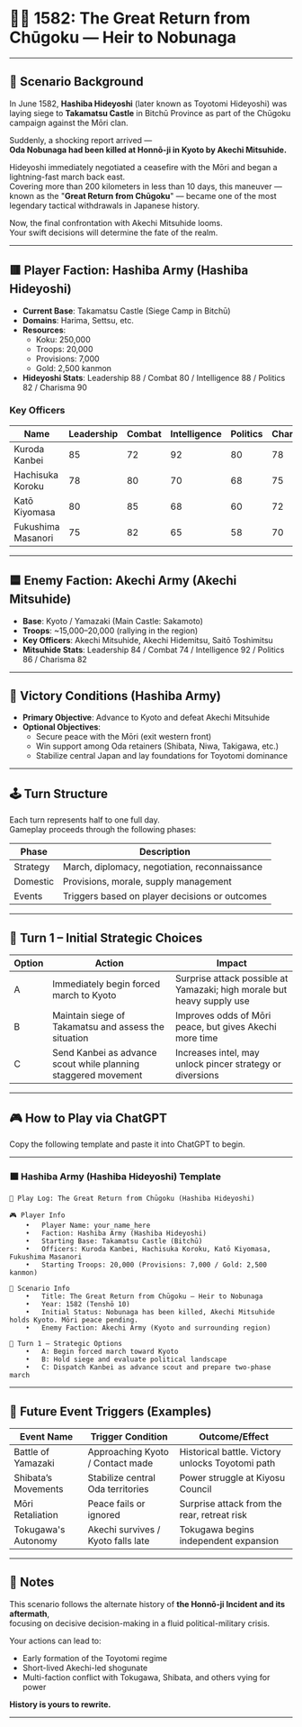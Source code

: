 # 🏃‍♂️ 1582: The Great Return from Chūgoku — Heir to Nobunaga

---

## 📘 Scenario Background

In June 1582, **Hashiba Hideyoshi** (later known as Toyotomi Hideyoshi) was laying siege to **Takamatsu Castle** in Bitchū Province as part of the Chūgoku campaign against the Mōri clan.

Suddenly, a shocking report arrived —  
**Oda Nobunaga had been killed at Honnō-ji in Kyoto by Akechi Mitsuhide.**

Hideyoshi immediately negotiated a ceasefire with the Mōri and began a lightning-fast march back east.  
Covering more than 200 kilometers in less than 10 days, this maneuver — known as the "**Great Return from Chūgoku**" — became one of the most legendary tactical withdrawals in Japanese history.

Now, the final confrontation with Akechi Mitsuhide looms.  
Your swift decisions will determine the fate of the realm.

---

## 🟥 Player Faction: Hashiba Army (Hashiba Hideyoshi)

- **Current Base**: Takamatsu Castle (Siege Camp in Bitchū)
- **Domains**: Harima, Settsu, etc.  
- **Resources**:  
  - Koku: 250,000  
  - Troops: 20,000  
  - Provisions: 7,000  
  - Gold: 2,500 kanmon  
- **Hideyoshi Stats**: Leadership 88 / Combat 80 / Intelligence 88 / Politics 82 / Charisma 90

### Key Officers

| Name             | Leadership | Combat | Intelligence | Politics | Charisma |
|------------------|------------|--------|--------------|----------|----------|
| Kuroda Kanbei    | 85         | 72     | 92           | 80       | 78       |
| Hachisuka Koroku | 78         | 80     | 70           | 68       | 75       |
| Katō Kiyomasa    | 80         | 85     | 68           | 60       | 72       |
| Fukushima Masanori | 75       | 82     | 65           | 58       | 70       |

---

## 🟦 Enemy Faction: Akechi Army (Akechi Mitsuhide)

- **Base**: Kyoto / Yamazaki (Main Castle: Sakamoto)  
- **Troops**: ~15,000–20,000 (rallying in the region)  
- **Key Officers**: Akechi Mitsuhide, Akechi Hidemitsu, Saitō Toshimitsu  
- **Mitsuhide Stats**: Leadership 84 / Combat 74 / Intelligence 92 / Politics 86 / Charisma 82

---

## 🎯 Victory Conditions (Hashiba Army)

- **Primary Objective**: Advance to Kyoto and defeat Akechi Mitsuhide  
- **Optional Objectives**:
  - Secure peace with the Mōri (exit western front)
  - Win support among Oda retainers (Shibata, Niwa, Takigawa, etc.)
  - Stabilize central Japan and lay foundations for Toyotomi dominance

---

## 🕹️ Turn Structure

Each turn represents half to one full day.  
Gameplay proceeds through the following phases:

| Phase   | Description                                     |
|---------|-------------------------------------------------|
| Strategy | March, diplomacy, negotiation, reconnaissance  |
| Domestic | Provisions, morale, supply management           |
| Events   | Triggers based on player decisions or outcomes |

---

## 🔰 Turn 1 – Initial Strategic Choices

| Option | Action | Impact |
|--------|--------|--------|
| A | Immediately begin forced march to Kyoto | Surprise attack possible at Yamazaki; high morale but heavy supply use |
| B | Maintain siege of Takamatsu and assess the situation | Improves odds of Mōri peace, but gives Akechi more time |
| C | Send Kanbei as advance scout while planning staggered movement | Increases intel, may unlock pincer strategy or diversions |

---

## 🎮 How to Play via ChatGPT

Copy the following template and paste it into ChatGPT to begin.

---

### 🟧 Hashiba Army (Hashiba Hideyoshi) Template

```
📝 Play Log: The Great Return from Chūgoku (Hashiba Hideyoshi)

🎮 Player Info
	•	Player Name: your_name_here
	•	Faction: Hashiba Army (Hashiba Hideyoshi)
	•	Starting Base: Takamatsu Castle (Bitchū)
	•	Officers: Kuroda Kanbei, Hachisuka Koroku, Katō Kiyomasa, Fukushima Masanori
	•	Starting Troops: 20,000 (Provisions: 7,000 / Gold: 2,500 kanmon)

📘 Scenario Info
	•	Title: The Great Return from Chūgoku — Heir to Nobunaga
	•	Year: 1582 (Tenshō 10)
	•	Initial Status: Nobunaga has been killed, Akechi Mitsuhide holds Kyoto. Mōri peace pending.
	•	Enemy Faction: Akechi Army (Kyoto and surrounding region)

🎯 Turn 1 – Strategic Options
	•	A: Begin forced march toward Kyoto
	•	B: Hold siege and evaluate political landscape
	•	C: Dispatch Kanbei as advance scout and prepare two-phase march
```

 ---

## 🧭 Future Event Triggers (Examples)

| Event Name         | Trigger Condition                   | Outcome/Effect                             |
|--------------------|--------------------------------------|---------------------------------------------|
| Battle of Yamazaki | Approaching Kyoto / Contact made     | Historical battle. Victory unlocks Toyotomi path |
| Shibata’s Movements | Stabilize central Oda territories    | Power struggle at Kiyosu Council            |
| Mōri Retaliation    | Peace fails or ignored               | Surprise attack from the rear, retreat risk |
| Tokugawa's Autonomy | Akechi survives / Kyoto falls late   | Tokugawa begins independent expansion       |

---

## 💬 Notes

This scenario follows the alternate history of **the Honnō-ji Incident and its aftermath**,  
focusing on decisive decision-making in a fluid political-military crisis.

Your actions can lead to:

- Early formation of the Toyotomi regime  
- Short-lived Akechi-led shogunate  
- Multi-faction conflict with Tokugawa, Shibata, and others vying for power

**History is yours to rewrite.**

---
